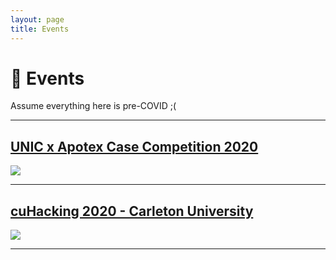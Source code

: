 ```yaml
---
layout: page
title: Events
---
```

<h1>
  📍 Events
</h1>
<p>
  Assume everything here is pre-COVID ;(
</p>
<hr>

## <a href="{{ site.url }}/projects/unic">UNIC x Apotex Case Competition 2020</a> 
<a href="{{ site.url }}/projects/unic">
    <img src="{{ site.url }}/assets/unic/unic.jpg">
</a>
<hr>

## <a href="{{ site.url }}/projects/cuhacking">cuHacking 2020 - Carleton University</a> 
<a href="{{ site.url }}/projects/cuhacking">
    <img src="{{ site.url }}/assets\cuHacking\cuhacking1.jpg">
</a>
<hr>